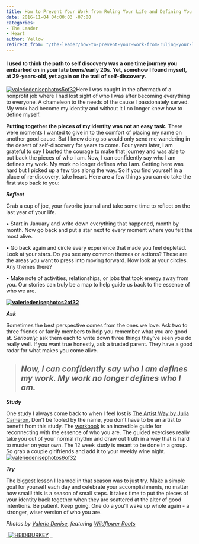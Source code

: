 ```yaml
---
title: How to Prevent Your Work from Ruling Your Life and Defining You
date: 2016-11-04 04:00:03 -07:00
categories:
- The Leader
- Heart
author: Yellow
redirect_from: "/the-leader/how-to-prevent-your-work-from-ruling-your-life-and-defining-you/"
---
```


#### **I used to think the path to self discovery was a one time journey you embarked on in your late teens/early 20s. Yet, somehow I found myself, at 29-years-old, yet again on the trail of self-discovery.**

[![valeriedenisephotos5of32](https://yellow-blog-images.imgix.net/2016/10/ValerieDenisePhotos5of32.jpg)](https://yellow-blog-images.imgix.net/2016/10/ValerieDenisePhotos5of32.jpg)Here I was caught in the aftermath of a nonprofit job where I had lost sight of who I was after becoming everything to everyone. A chameleon to the needs of the cause I passionately served. My work had become my identity and without it I no longer knew how to define myself.

**Putting together the pieces of my identity was not an easy task.** There were moments I wanted to give in to the comfort of placing my name on another good cause. But I knew doing so would only send me wandering in the desert of self-discovery for years to come. Four years later, I am grateful to say I busted the courage to make that journey and was able to put back the pieces of who I am. Now, I can confidently say who I am defines my work. My work no longer defines who I am. Getting here was hard but I picked up a few tips along the way. So if you find yourself in a place of re-discovery, take heart. Here are a few things you can do take the first step back to you:

**_Reflect_**

Grab a cup of joe, your favorite journal and take some time to reflect on the last year of your life.

• Start in January and write down everything that happened, month by month. Now go back and put a star next to every moment where you felt the most alive.

• Go back again and circle every experience that made you feel depleted. Look at your stars. Do you see any common themes or actions? These are the areas you want to press into moving forward. Now look at your circles. Any themes there?

• Make note of activities, relationships, or jobs that took energy away from you. Our stories can truly be a map to help guide us back to the essence of who we are.

**[![valeriedenisephotos2of32](https://yellow-blog-images.imgix.net/2016/10/ValerieDenisePhotos2of32.jpg)](https://yellow-blog-images.imgix.net/2016/10/ValerieDenisePhotos2of32.jpg)**

**_Ask_**

Sometimes the best perspective comes from the ones we love. Ask two to three friends or family members to help you remember what you are good at. _Seriously;_ ask them each to write down three things they’ve seen you do really well. If you want true honestly, ask a trusted parent. They have a good radar for what makes you come alive. 

> ## _**Now, I can confidently say who I am defines my work. My work no longer defines who I am.**_

**_Study_**

One study I always come back to when I feel lost is [The Artist Way by Julia Cameron.](https://www.amazon.com/Artists-Way-Spiritual-Higher-Creativity/dp/1585421464/ref=sr_1_1?ie=UTF8&qid=1477856003&sr=8-1&keywords=the+artist+way) Don’t be fooled by the name, you don’t have to be an artist to benefit from this study. The [workbook](https://www.amazon.com/Artists-Way-Workbook-Julia-Cameron/dp/1585425338/ref=sr_1_1?ie=UTF8&qid=1477856045&sr=8-1&keywords=the+artist+way+workbook) is an incredible guide for reconnecting with the essence of who you are. The guided exercises really take you out of your normal rhythm and draw out truth in a way that is hard to muster on your own. The 12 week study is meant to be done in a group. So grab a couple girlfriends and add it to your weekly wine night.[![valeriedenisephotos6of32](https://yellow-blog-images.imgix.net/2016/10/ValerieDenisePhotos6of32.jpg)](https://yellow-blog-images.imgix.net/2016/10/ValerieDenisePhotos6of32.jpg)

**_Try_**

The biggest lesson I learned in that season was to just try. Make a simple goal for yourself each day and celebrate your accomplishments, no matter how small! this is a season of small steps. It takes time to put the pieces of your identity back together when they are scattered at the alter of good intentions. Be patient. Keep going. One do a you’ll wake up whole again - a stronger, wiser version of who you are.

_Photos by [Valerie Denise](http://www.valeriedenisephotos.com/), featuring [Wildflower Roots](http://wildflower-roots.myshopify.com/)_

_[![HEIDIBURKEY](https://yellow-blog-images.imgix.net/2016/05/HEIDIBURKEY.jpg)](http://www.heidiburkey.com/) _
